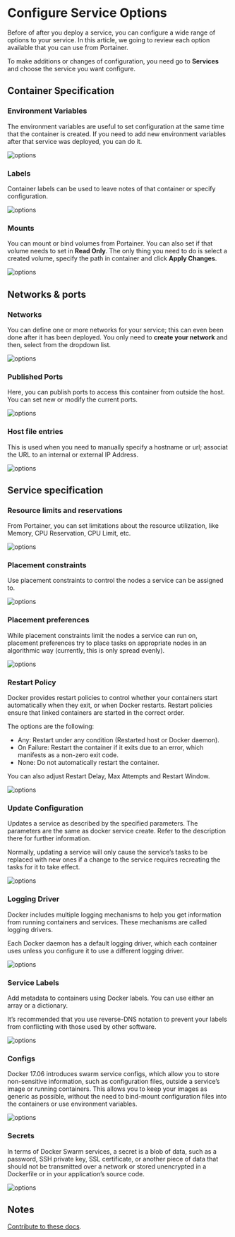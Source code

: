 # Configure Service Options

Before of after you deploy a service, you can configure a wide range of options to your service. In this article, we going to review each option available that you can use from Portainer.

To make additions or changes of configuration, you need go to <b>Services</b> and choose the service you want configure.

## Container Specification

### Environment Variables

The environment variables are useful to set configuration at the same time that the container is created. If you need to add new environment variables after that service was deployed, you can do it. 

![options](assets/options-1.png)

### Labels

Container labels can be used to leave notes of that container or specify configuration.

![options](assets/options-2.png)

### Mounts

You can mount or bind volumes from Portainer. You can also set if that volume needs to set in <b>Read Only</b>. The only thing you need to do is select a created volume, specify the path in container and click <b>Apply Changes</b>.

![options](assets/options-3.png)

## Networks & ports

### Networks

You can define one or more networks for your service; this can even been done after it has been deployed. You only need to <b>create your network</b> and then, select from the dropdown list. 

![options](assets/options-4.png)

### Published Ports

Here, you can publish ports to access this container from outside the host. You can set new or modify the current ports.

![options](assets/options-5.png)

### Host file entries

This is used when you need to manually specify a hostname or url; associat the URL to an internal or external IP Address.

![options](assets/options-6.png)

## Service specification

### Resource limits and reservations

From Portainer, you can set limitations about the resource utilization, like Memory, CPU Reservation, CPU Limit, etc. 

![options](assets/options-7.png)

### Placement constraints

Use placement constraints to control the nodes a service can be assigned to.

![options](assets/options-8.png)

### Placement preferences

While placement constraints limit the nodes a service can run on, placement preferences try to place tasks on appropriate nodes in an algorithmic way (currently, this is only spread evenly).

![options](assets/options-9.png)

### Restart Policy

Docker provides restart policies to control whether your containers start automatically when they exit, or when Docker restarts. Restart policies ensure that linked containers are started in the correct order.

The options are the following:

* Any: Restart under any condition (Restarted host or Docker daemon).
* On Failure: Restart the container if it exits due to an error, which manifests as a non-zero exit code.
* None: Do not automatically restart the container.

You can also adjust Restart Delay, Max Attempts and Restart Window. 

![options](assets/options-10.png)

### Update Configuration

Updates a service as described by the specified parameters. The parameters are the same as docker service create. Refer to the description there for further information.

Normally, updating a service will only cause the service’s tasks to be replaced with new ones if a change to the service requires recreating the tasks for it to take effect.

![options](assets/options-11.png)

### Logging Driver

Docker includes multiple logging mechanisms to help you get information from running containers and services. These mechanisms are called logging drivers.

Each Docker daemon has a default logging driver, which each container uses unless you configure it to use a different logging driver.

![options](assets/options-12.png)

### Service Labels

Add metadata to containers using Docker labels. You can use either an array or a dictionary.

It’s recommended that you use reverse-DNS notation to prevent your labels from conflicting with those used by other software.

![options](assets/options-13.png)

### Configs

Docker 17.06 introduces swarm service configs, which allow you to store non-sensitive information, such as configuration files, outside a service’s image or running containers. This allows you to keep your images as generic as possible, without the need to bind-mount configuration files into the containers or use environment variables.

![options](assets/options-14.png)

### Secrets

In terms of Docker Swarm services, a secret is a blob of data, such as a password, SSH private key, SSL certificate, or another piece of data that should not be transmitted over a network or stored unencrypted in a Dockerfile or in your application’s source code.

![options](assets/options-15.png)

## Notes

[Contribute to these docs](https://github.com/portainer/portainer-docs/blob/master/contributing.md).